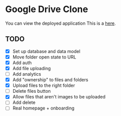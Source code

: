 # Google Drive Clone

You can view the deployed application This is a [here](https://goog-drive-clone.netlify.app/).

## TODO

- [x] Set up database and data model
- [x] Move folder open state to URL
- [x] Add auth
- [x] Add file uploading
- [ ] Add analytics
- [x] Add "ownership" to files and folders
- [x] Upload files to the right folder
- [ ] Delete files button
- [x] Allow files that aren't images to be uploaded
- [ ] Add delete
- [ ] Real homepage + onboarding
